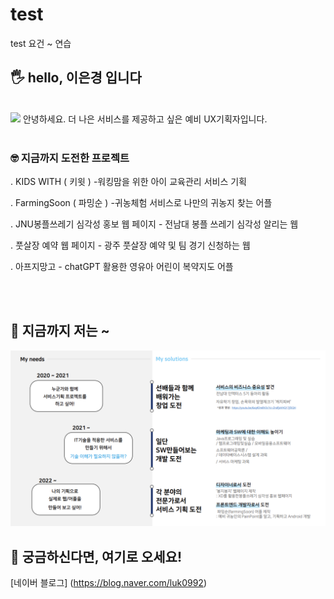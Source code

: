 # test
test 요건 ~ 연습

## 🖐️ hello, 이은경 입니다
</br>
<img src="./eegeaeng.jpg" width= "300" heigh="300" />
안녕하세요. 더 나은 서비스를 제공하고 싶은 예비 UX기획자입니다.  </br>
</br>


   

### 🤓 지금까지 도전한 프로젝트   

. KIDS WITH ( 키윗 ) -워킹맘을 위한 아이 교육관리 서비스 기획  

. FarmingSoon ( 파밍순 ) -귀농체험 서비스로 나만의 귀농지 찾는 어플

. JNU봉플쓰레기 심각성 홍보 웹 페이지 - 전남대 봉플 쓰레기 심각성 알리는 웹
  
. 풋살장 예약 웹 페이지 - 광주 풋살장 예약 및 팀 경기 신청하는 웹

. 아프지망고 - chatGPT 활용한 영유아 어린이 복약지도 어플   

</br>
</br>
    
   



  




## 🚩 지금까지 저는 ~

<img src="./map.png" width= "1200" heigh="800" />   




## 🤔 궁금하신다면, 여기로 오세요!

[네이버 블로그] (https://blog.naver.com/luk0992)


